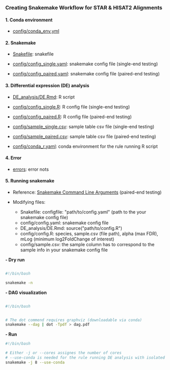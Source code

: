 ### Creating Snakemake Workflow for STAR & HISAT2 Alignments 

#### 1. Conda environment

- [config/conda_env.yml](https://github.com/Mira0507/snakemake_alignment/blob/master/config/conda_env.yml)

#### 2. Snakemake 

- [Snakefile](https://github.com/Mira0507/snakemake_alignment): snakefile 

- [config/config_single.yaml](https://github.com/Mira0507/snakemake_alignment/blob/master/config/config_single.yaml): snakemake config file (single-end testing)

- [config/config_paired.yaml](https://github.com/Mira0507/snakemake_alignment/blob/master/config/config_paired.yaml): snakemake config file (paired-end testing)

#### 3. Differential expression (DE) analysis

- [DE_analysis/DE.Rmd](https://github.com/Mira0507/snakemake_alignment/blob/master/DE_analysis/DE.Rmd): R script

- [config/config_single.R](https://github.com/Mira0507/snakemake_alignment/blob/master/config/config_single.R): R config file (single-end testing)

- [config/config_paired.R](https://github.com/Mira0507/snakemake_alignment/blob/master/config/config_paired.R): R config file (paired-end testing)

- [config/sample_single.csv](https://github.com/Mira0507/snakemake_alignment/blob/master/config/sample_single.csv): sample table csv file (single-end testing)

- [config/sample_paired.csv](https://github.com/Mira0507/snakemake_alignment/blob/master/config/sample_paired.csv): sample table csv file (paired-end testing)

- [config/conda_r.yaml](https://github.com/Mira0507/snakemake_alignment/blob/master/config/conda_r.yaml): conda environment for the rule running R script

#### 4. Error 

- [errors](https://github.com/Mira0507/snakemake_alignment/tree/master/errors): error nots 


#### 5. Running snakemake

- Reference: [Snakemake Command Line Arguments](https://snakemake.readthedocs.io/en/stable/executing/cli.html) (paired-end testing)

- Modifying files:
    - Snakefile: configfile: "path/to/config.yaml" (path to the your snakemake config file)
    - config/config.yaml: snakemake config file
    - DE_analysis/DE.Rmd: source("path/to/config.R") 
    - config/config.R: species, sample.csv (file path), alpha (max FDR), mLog (minimum log2FoldChange of interest)
    - config/sample.csv: the sample column has to correspond to the sample info in your snakemake config file

**- Dry run**


```bash

#!/bin/bash

snakemake -n

```


**- DAG visualization**

```bash

#!/bin/bash


# The dot commend requires graphviz (downloadable via conda)
snakemake --dag | dot -Tpdf > dag.pdf

```


**- Run**

```bash
#!/bin/bash

# Either -j or --cores assignes the number of cores
# --use-conda is needed for the rule running DE analysis with isolated conda env
snakemake -j 8 --use-conda

```
